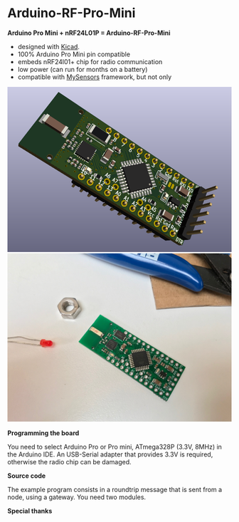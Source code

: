 # Arduino-RF-Pro-Mini
**Arduino Pro Mini + nRF24L01P = Arduino-RF-Pro-Mini**
- designed with [Kicad](https://kicad-pcb.org/).
- 100% Arduino Pro Mini pin compatible
- embeds nRF24l01+ chip for radio communication
- low power (can run for months on a battery)
- compatible with [MySensors](www.mysensors.org) framework, but not only

![Screenshot](https://github.com/etimou/Arduino-RF-Pro-Mini/blob/master/images/Screenshot%20from%202020-08-16%2017-35-07.png) 
![Screenshot](https://github.com/etimou/Arduino-RF-Pro-Mini/blob/master/images/IMG_0677.jpg) 

**Programming the board**

You need to select Arduino Pro or Pro mini, ATmega328P (3.3V, 8MHz) in the Arduino IDE. An USB-Serial adapter that provides 3.3V is required, otherwise the radio chip can be damaged.

**Source code**

The example program consists in a roundtrip message that is sent from a node, using a gateway. You need two modules.

**Special thanks**

 
